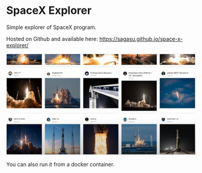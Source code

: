 # SpaceX Explorer
Simple explorer of SpaceX program.

Hosted on Github and available here:
https://sagasu.github.io/space-x-explorer/


![alt text](https://github.com/sagasu/space-x-explorer/blob/master/explorer.png?raw=true)

You can also run it from a docker container.